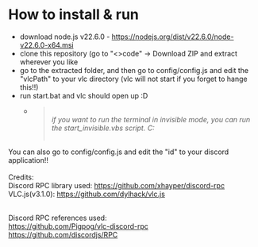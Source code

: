 # How to install & run
- download node.js v22.6.0 - https://nodejs.org/dist/v22.6.0/node-v22.6.0-x64.msi
- clone this repository (go to "<>code" -> Download ZIP and extract wherever you like
- go to the extracted folder, and then go to config/config.js and edit the "vlcPath" to your vlc directory (vlc will not start if you forget to hange this!!)
- run start.bat and vlc should open up :D
  - > <br>_if you want to run the terminal in invisible mode, you can run the start_invisible.vbs script. C:_<br><br>


You can also go to config/config.js and edit the "id" to your discord application!! 
<br><br>
Credits: <br>
Discord RPC library used: https://github.com/xhayper/discord-rpc <br>
VLC.js(v3.1.0): https://github.com/dylhack/vlc.js <br><br>


Discord RPC references used: <br>
https://github.com/Pigpog/vlc-discord-rpc <br>
https://github.com/discordjs/RPC <br>
